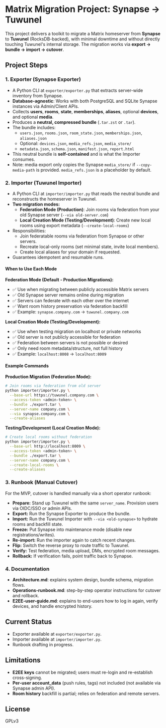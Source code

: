 # Matrix Migration Project: Synapse → Tuwunel

This project delivers a toolkit to migrate a Matrix homeserver from **Synapse** to **Tuwunel** (RocksDB-backed), with minimal downtime and without directly touching Tuwunel's internal storage. The migration works via **export → bundle → import → cutover**.

## Project Steps

### 1. Exporter (Synapse Exporter)
- A Python CLI at `exporter/exporter.py` that extracts server-wide inventory from Synapse.
- **Database-agnostic**: Works with both PostgreSQL and SQLite Synapse instances via Admin/Client APIs.
- Collects **users**, **rooms**, **state**, **memberships**, **aliases**, optional **devices**, and optional **media**.
- Produces a **neutral, compressed bundle** (`.tar.zst` or `.tar`).
- The bundle includes:
  - `users.json`, `rooms.json`, `room_state.json`, `memberships.json`, `aliases.json`
  - Optional: `devices.json`, `media_refs.json`, `media_store/`
  - `metadata.json`, `schema.json`, `manifest.json`, `report.html`
- This neutral bundle is **self-contained** and is what the Importer consumes.
- Note: media export only copies the Synapse `media_store/` if `--copy-media-path` is provided. `media_refs.json` is a placeholder by default.

### 2. Importer (Tuwunel Importer)
- A Python CLI at `importer/importer.py` that reads the neutral bundle and reconstructs the homeserver in Tuwunel.
- **Two migration modes:**
  - **Federation Mode (Production)**: Join rooms via federation from your old Synapse server (`--via old-server.com`)
  - **Local Creation Mode (Testing/Development)**: Create new local rooms using export metadata (`--create-local-rooms`)
- Responsibilities:
  - Join federatable rooms via federation from Synapse or other servers.
  - Recreate local-only rooms (set minimal state, invite local members).
  - Create local aliases for your domain if requested.
- Guarantees idempotent and resumable runs.

#### When to Use Each Mode

**Federation Mode (Default - Production Migrations):**
- ✅ Use when migrating between publicly accessible Matrix servers
- ✅ Old Synapse server remains online during migration
- ✅ Servers can federate with each other over the internet
- ✅ Want room history preservation via federation backfill
- ✅ Example: `synapse.company.com` → `tuwunel.company.com`

**Local Creation Mode (Testing/Development):**
- ✅ Use when testing migration on localhost or private networks
- ✅ Old server is not publicly accessible for federation
- ✅ Federation between servers is not possible or desired
- ✅ Only need room metadata/structure, not full history
- ✅ Example: `localhost:8008` → `localhost:8009`

#### Example Commands

**Production Migration (Federation Mode):**
```bash
# Join rooms via federation from old server
python importer/importer.py \
  --base-url https://tuwunel.company.com \
  --access-token <admin-token> \
  --bundle ./export.tar \
  --server-name company.com \
  --via synapse.company.com \
  --create-aliases
```

**Testing/Development (Local Creation Mode):**
```bash
# Create local rooms without federation
python importer/importer.py \
  --base-url http://localhost:8009 \
  --access-token <admin-token> \
  --bundle ./export.tar \
  --server-name company.com \
  --create-local-rooms \
  --create-aliases
```

### 3. Runbook (Manual Cutover)
For the MVP, cutover is handled manually via a short operator runbook:
- **Prepare:** Stand up Tuwunel with the same `server_name`. Provision users via OIDC/SSO or admin APIs.
- **Export:** Run the Synapse Exporter to produce the bundle.
- **Import:** Run the Tuwunel Importer with `--via <old-synapse>` to hydrate rooms and backfill state.
- **Freeze:** Put Synapse into maintenance mode (disable new registrations/writes).
- **Re-import:** Run the importer again to catch recent changes.
- **Flip:** Switch the reverse proxy to route traffic to Tuwunel.
- **Verify:** Test federation, media upload, DMs, encrypted room messages.
- **Rollback:** If verification fails, point traffic back to Synapse.

### 4. Documentation
- **Architecture.md**: explains system design, bundle schema, migration flows.
- **Operations-runbook.md**: step-by-step operator instructions for cutover and rollback.
- **E2EE-user-guide.md**: explains to end-users how to log in again, verify devices, and handle encrypted history.

## Current Status
- Exporter available at `exporter/exporter.py`.
- Importer available at `importer/importer.py`.
- Runbook drafting in progress.

## Limitations
- **E2EE keys** cannot be migrated; users must re-login and re-establish cross-signing.
- **Per-user account_data** (push rules, tags) not included (not available via Synapse admin API).
- **Room history** backfill is partial; relies on federation and remote servers.

## License
GPLv3
